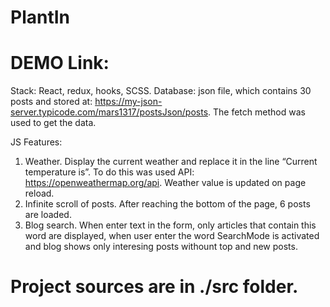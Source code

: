 # PlantIn
# DEMO Link: 
Stack: React, redux, hooks, SCSS.
Database: json file, which contains 30 posts and stored at: https://my-json-server.typicode.com/mars1317/postsJson/posts. The fetch method was used to get the data.

JS Features:
1) Weather. Display the current weather and replace it in the line “Current temperature is”. To do this was used API: https://openweathermap.org/api. Weather value is updated on page reload.
2) Infinite scroll of posts. After reaching the bottom of the page, 6 posts are loaded.
3) Blog search. When enter text in the form, only articles that contain this word are displayed, when user enter the word SearchMode is activated and blog shows only interesing posts withount top and new posts.

# Project sources are in ./src folder.
